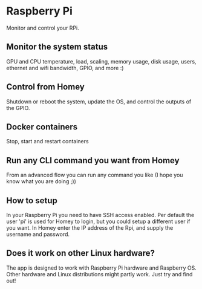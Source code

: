 # Raspberry Pi

Monitor and control your RPi.

## Monitor the system status
GPU and CPU temperature, load, scaling, memory usage, disk usage, users, ethernet and wifi bandwidth, GPIO, and more :)

## Control from Homey
Shutdown or reboot the system, update the OS, and control the outputs of the GPIO.

## Docker containers
Stop, start and restart containers

## Run any CLI command you want from Homey
From an advanced flow you can run any command you like (I hope you know what you are doing ;))

## How to setup
In your Raspberry Pi you need to have SSH access enabled. Per default the user 'pi' is used for Homey to login, but you could setup a different user if you want.
In Homey enter the IP address of the Rpi, and supply the username and password.

## Does it work on other Linux hardware?
The app is designed to work with Raspberry Pi hardware and Raspberry OS. Other hardware and Linux distributions might partly work. Just try and find out!


